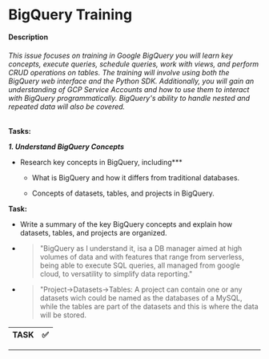 # BigQuery Training
**Description**

###### This issue focuses on training in Google BigQuery you will learn key concepts, execute queries, schedule queries, work with views, and perform CRUD operations on tables. The training will involve using both the BigQuery web interface and the Python SDK. Additionally, you will gain an understanding of GCP Service Accounts and how to use them to interact with BigQuery programmatically. BigQuery's ability to handle nested and repeated data will also be covered.

**Tasks:**

***1. Understand BigQuery Concepts***
* Research key concepts in BigQuery, including***

    * What is BigQuery and how it differs from traditional databases.

    * Concepts of datasets, tables, and projects in BigQuery.

**Task:**
* Write a summary of the key BigQuery concepts and explain how datasets, tables, and projects are organized.
* >"BigQuery as I understand it, isa a DB manager  aimed at high volumes of data and with features  that range from serverless, being able to  execute SQL queries, all managed from google cloud, to versatility to simplify data reporting." 

* > "Project->Datasets->Tables:
A project can contain one or any datasets wich could be named as the databases of a MySQL, while the tables are part of the datasets and this is where the data will be stored.

| **TASK**    | :white_check_mark: |
| :---        |               ---: |
--- 